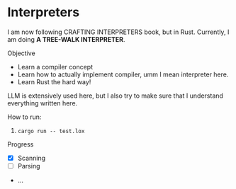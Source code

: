 # Interpreters

I am now following CRAFTING INTERPRETERS book, but in Rust. Currently, I am doing **A TREE-WALK INTERPRETER**.

Objective
- Learn a compiler concept
- Learn how to actually implement compiler, umm I mean interpreter here.
- Learn Rust the hard way!

LLM is extensively used here, but I also try to make sure that I understand everything written here.

How to run:
1. `cargo run -- test.lox`

Progress
- [x] Scanning
- [ ] Parsing
- ...